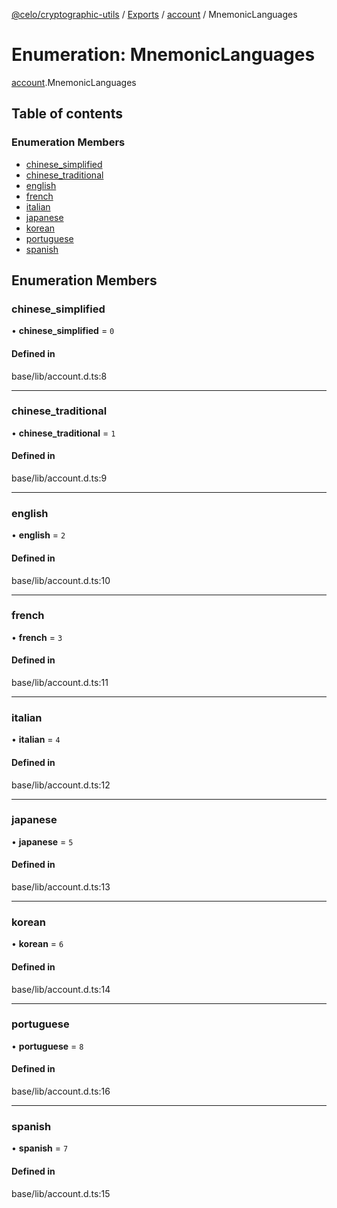 [@celo/cryptographic-utils](../README.md) / [Exports](../modules.md) / [account](../modules/account.md) / MnemonicLanguages

# Enumeration: MnemonicLanguages

[account](../modules/account.md).MnemonicLanguages

## Table of contents

### Enumeration Members

- [chinese\_simplified](account.MnemonicLanguages.md#chinese_simplified)
- [chinese\_traditional](account.MnemonicLanguages.md#chinese_traditional)
- [english](account.MnemonicLanguages.md#english)
- [french](account.MnemonicLanguages.md#french)
- [italian](account.MnemonicLanguages.md#italian)
- [japanese](account.MnemonicLanguages.md#japanese)
- [korean](account.MnemonicLanguages.md#korean)
- [portuguese](account.MnemonicLanguages.md#portuguese)
- [spanish](account.MnemonicLanguages.md#spanish)

## Enumeration Members

### chinese\_simplified

• **chinese\_simplified** = ``0``

#### Defined in

base/lib/account.d.ts:8

___

### chinese\_traditional

• **chinese\_traditional** = ``1``

#### Defined in

base/lib/account.d.ts:9

___

### english

• **english** = ``2``

#### Defined in

base/lib/account.d.ts:10

___

### french

• **french** = ``3``

#### Defined in

base/lib/account.d.ts:11

___

### italian

• **italian** = ``4``

#### Defined in

base/lib/account.d.ts:12

___

### japanese

• **japanese** = ``5``

#### Defined in

base/lib/account.d.ts:13

___

### korean

• **korean** = ``6``

#### Defined in

base/lib/account.d.ts:14

___

### portuguese

• **portuguese** = ``8``

#### Defined in

base/lib/account.d.ts:16

___

### spanish

• **spanish** = ``7``

#### Defined in

base/lib/account.d.ts:15
